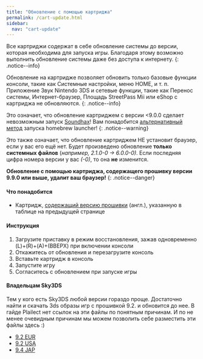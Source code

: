 ```yaml
---
title: "Обновление с помощью картриджа"
permalink: /cart-update.html
sidebar:
  nav: "cart-update"
---
```


Все картриджи содержат в себе обновление системы до версии, которая необходима для запуска игры. Благодаря этому возможно выполнить обновление системы даже без доступа к интернету.
{: .notice--info}

Обновление на картридже позволяет обновить только базовые функции консоли, такие как Системные настройки, меню HOME, и т. п. Приложение Звук Nintendo 3DS и сетевые функции, такие как Перенос системы, Интернет-браузер, Площадь StreetPass Mii или eShop с картриджа не обновляются.
{: .notice--info}

Это означает, что обновление картриджем с версии <9.0.0 сделает невозможным запуск [Soundhax](homebrew-launcher-soundhax)! Вам понадобится [альтернативный метод](homebrew-launcher-alternatives) запуска homebrew launcher!
{: .notice--warning}

Это также означает, что обновление картриджем НЕ установит браузер, если у вас его ещё нет. Будет произведено обновление **только системных файлов** (*например, 2.1.0-0 -> 6.0.0-0)*. Если последняя цифра номера версии у вас *(-0)*, то она **не** изменится.

**Обновление с помощью картриджа, содержащего прошивку версии 9.9.0 или выше, удалит ваш браузер!**
{: .notice--danger}

#### <a name="what_need" />Что понадобится

* Картридж, [содержащий версию прошивки](http://www.3dsdb.com/) (англ.), указанную в таблице на предыдущей странице

#### <a name="instructions" />Инструкция

1. Загрузите приставку в режим восстановления, зажав одновременно (L)+(R)+(A)+(ВВЕРХ) при включении консоли
2. Откажитесь от обновления и перезагрузите консоль
3. Вставьте картридж в консоль
4. Запустите игру
5. Согласитесь с обновлением при запуске игры

#### <a name="sky3ds" />Владельцам Sky3DS

Тем у кого есть Sky3DS любой версии гораздо проще. Достаточно найти и скачать 3ds образы игр с прошивкой 9.2. и обновится до нее. В гайде Plailect нет ссылок на эти файлы по понятным причинам. И по не менее очевидным причинам мы можем позволить себе разместить эти файлы здесь :)

  + [9.2 EUR](magnet:?xt=urn:btih:2B77BBDD8DB85AA4E168317E8884D6B9E65596F5&dn=9.2_E.3ds&tr=udp%3a//tracker.filetracker.pl%3a8089/announce&tr=udp%3a//zer0day.ch%3a1337/announce&tr=udp%3a//tracker.aletorrenty.pl%3a2710/announce&tr=udp%3a//torrent.gresille.org%3a80/announce&tr=udp%3a//9.rarbg.com%3a2780/announce&tr=udp%3a//tracker.leechers-paradise.org%3a6969/announce&tr=http%3a//tracker.baravik.org%3a6970/announce&tr=http%3a//tracker1.wasabii.com.tw%3a6969/announce&tr=http%3a//tracker.aletorrenty.pl%3a2710/announce&tr=udp%3a//p4p.arenabg.com%3a1337/announce&tr=udp%3a//tracker.opentrackr.org%3a1337/announce&tr=http%3a//tracker.tfile.me/announce&tr=udp%3a//tracker.coppersurfer.tk%3a6969/announce&tr=http%3a//torrent.gresille.org/announce&tr=http%3a//p4p.arenabg.com%3a1337/announce&tr=udp%3a//explodie.org%3a6969/announce&tr=udp%3a//tracker.yoshi210.com%3a6969/announce&tr=udp%3a//tracker.tiny-vps.com%3a6969/announce)   
  + [9.2 USA](magnet:?xt=urn:btih:2CB508741A12E239207440E52343C65D51B22A38&dn=9.2_U.3ds&tr=udp%3a//zer0day.ch%3a1337/announce&tr=udp%3a//tracker.yoshi210.com%3a6969/announce&tr=http%3a//tracker.baravik.org%3a6970/announce&tr=http%3a//torrent.gresille.org/announce&tr=http%3a//tracker1.wasabii.com.tw%3a6969/announce&tr=http%3a//p4p.arenabg.com%3a1337/announce&tr=udp%3a//p4p.arenabg.com%3a1337/announce&tr=udp%3a//tracker.tiny-vps.com%3a6969/announce&tr=http%3a//tracker.aletorrenty.pl%3a2710/announce&tr=udp%3a//tracker.coppersurfer.tk%3a6969/announce&tr=http%3a//tracker.tfile.me/announce&tr=udp%3a//torrent.gresille.org%3a80/announce&tr=udp%3a//9.rarbg.com%3a2740/announce&tr=udp%3a//tracker.filetracker.pl%3a8089/announce&tr=udp%3a//tracker.opentrackr.org%3a1337/announce&tr=udp%3a//tracker.aletorrenty.pl%3a2710/announce&tr=udp%3a//explodie.org%3a6969/announce&tr=udp%3a//tracker.leechers-paradise.org%3a6969/announce)     
  + [9.4 JAP](magnet:?xt=urn:btih:0AB0B3B6A615DB4829392690AF9186CE9008914C&dn=9.4_JAP.3ds&tr=http%3a//tracker.aletorrenty.pl%3a2710/announce&tr=http%3a//torrent.gresille.org/announce&tr=udp%3a//tracker.yoshi210.com%3a6969/announce&tr=udp%3a//torrent.gresille.org%3a80/announce&tr=udp%3a//tracker.filetracker.pl%3a8089/announce&tr=http%3a//tracker.baravik.org%3a6970/announce&tr=udp%3a//p4p.arenabg.com%3a1337/announce&tr=udp%3a//tracker.leechers-paradise.org%3a6969/announce&tr=udp%3a//explodie.org%3a6969/announce&tr=http%3a//tracker1.wasabii.com.tw%3a6969/announce&tr=http%3a//p4p.arenabg.com%3a1337/announce&tr=udp%3a//tracker.aletorrenty.pl%3a2710/announce&tr=udp%3a//9.rarbg.com%3a2740/announce&tr=udp%3a//tracker.tiny-vps.com%3a6969/announce&tr=udp%3a//zer0day.ch%3a1337/announce&tr=udp%3a//tracker.opentrackr.org%3a1337/announce&tr=udp%3a//tracker.coppersurfer.tk%3a6969/announce&tr=http%3a//tracker.tfile.me/announce)    
